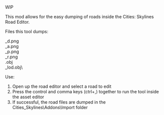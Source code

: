 WIP

This mod allows for the easy dumping of roads inside the Cities: Skylines Road Editor.

Files this tool dumps:

_d.png\
_a.png\
_p.png\
_r.png\
.obj\
_lod.obj\

Use:
1) Open up the road editor and select a road to edit
2) Press the control and comma keys (ctrl+,) together to run the tool inside the asset editor
3) If successful, the road files are dumped in the Cities_Skylines\Addons\Import folder



